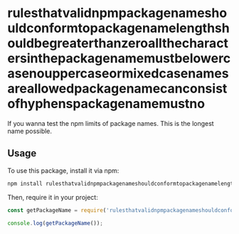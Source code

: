 # rulesthatvalidnpmpackagenameshouldconformtopackagenamelengthshouldbegreaterthanzeroallthecharactersinthepackagenamemustbelowercasenouppercaseormixedcasenamesareallowedpackagenamecanconsistofhyphenspackagenamemustno

If you wanna test the npm limits of package names. This is the longest name possible.

## Usage

To use this package, install it via npm:

```bash
npm install rulesthatvalidnpmpackagenameshouldconformtopackagenamelengthshouldbegreaterthanzeroallthecharactersinthepackagenamemustbelowercasenouppercaseormixedcasenamesareallowedpackagenamecanconsistofhyphenspackagenamemustno
```

Then, require it in your project:

```javascript
const getPackageName = require('rulesthatvalidnpmpackagenameshouldconformtopackagenamelengthshouldbegreaterthanzeroallthecharactersinthepackagenamemustbelowercasenouppercaseormixedcasenamesareallowedpackagenamecanconsistofhyphenspackagenamemustno');

console.log(getPackageName());
```